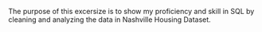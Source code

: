 The purpose of this excersize is to show my proficiency and skill in SQL by cleaning and analyzing the data in Nashville Housing Dataset.
